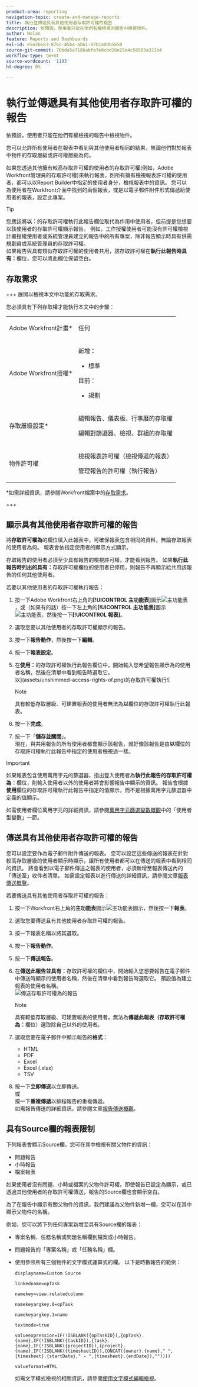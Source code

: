 ```yaml
---
product-area: reporting
navigation-topic: create-and-manage-reports
title: 執行並傳遞具有其他使用者存取許可權的報告
description: 依預設，使用者只能在他們有權檢視的報告中檢視物件。
author: Nolan
feature: Reports and Dashboards
exl-id: e5e2b683-876c-45b4-ab61-07b1ad0b5650
source-git-commit: 70bda5a7186abfa7e8cbd26e25a4c58583a322b4
workflow-type: tm+mt
source-wordcount: '1193'
ht-degree: 0%

---
```


# 執行並傳遞具有其他使用者存取許可權的報告

<!-- Audited: 11/2024 -->

依預設，使用者只能在他們有權檢視的報告中檢視物件。

您可以允許所有使用者在報表中看到與其他使用者相同的結果，無論他們對於報表中物件的存取層級或許可權層級為何。

如果您透過其他擁有較高存取許可權的使用者的存取許可權(例如，Adobe Workfront管理員的存取許可權)來執行報表，則所有擁有檢視報表許可權的使用者，都可以以Report Builder中指定的使用者身分，檢視報表中的資訊。 您可以為使用者在Workfront介面中找到的兩個報表，或是以電子郵件附件形式傳遞給使用者的報表，設定此專案。

>[!TIP]
>
>您應該將&#x200B;**以：**&#x200B;的存取許可權執行此報告欄位取代為作用中使用者，但前提是您想要以該使用者的存取許可權顯示報告。 例如，工作授權使用者可能沒有許可權檢視計畫授權使用者或系統管理員建立的報告中的所有專案，除非報告顯示時具有供需規劃員或系統管理員的存取許可權。\
>如果報告與具有類似存取許可權的使用者共用，該存取許可權在&#x200B;**執行此報告時具有：**&#x200B;欄位，您可以將此欄位保留空白。

## 存取需求

+++ 展開以檢視本文中功能的存取需求。

您必須具有下列存取權才能執行本文中的步驟：

<table style="table-layout:auto"> 
 <col> 
 <col> 
 <tbody> 
  <tr> 
   <td role="rowheader">Adobe Workfront計畫*</td> 
   <td> <p>任何</p> </td> 
  </tr> 
  <tr> 
   <td role="rowheader">Adobe Workfront授權*</td> 
      <td> 
      <p>新增：</p>
         <ul>
         <li><p>標準</p></li>
         </ul>
      <p>目前：</p>
         <ul>
         <li><p>規劃</p></li>
         </ul>
   </td>
  </tr> 
  <tr> 
   <td role="rowheader">存取層級設定*</td> 
   <td> <p>編輯報告、儀表板、行事曆的存取權</p> <p>編輯對篩選器、檢視、群組的存取權</p></td> 
  </tr> 
  <tr> 
   <td role="rowheader">物件許可權</td> 
   <td> <p>檢視報表許可權（檢視傳遞的報表）</p><p>管理報告的許可權（執行報告）</p></td> 
  </tr> 
 </tbody> 
</table>

*如需詳細資訊，請參閱Workfront檔案中的[存取需求](/help/quicksilver/administration-and-setup/add-users/access-levels-and-object-permissions/access-level-requirements-in-documentation.md)。

+++

## 顯示具有其他使用者存取許可權的報告

將&#x200B;**存取許可權為**&#x200B;的欄位填入此報表中，可確保報表包含相同的資料，無論存取報表的使用者為何。 報表會依指定使用者的顯示方式顯示。

存取報告的使用者必須至少具有報告的檢視許可權，才能看到報告。 如果&#x200B;**執行此報告時列出的具有：**&#x200B;存取許可權欄位的使用者已停用，則報告不再顯示給共用該報告的任何其他使用者。

若要以其他使用者的存取許可權執行報告：

1. 按一下Adobe Workfront右上角的&#x200B;**[!UICONTROL 主功能表]**&#x200B;圖示![主功能表](/help/_includes/assets/main-menu-icon.png)，或（如果有的話）按一下左上角的&#x200B;**[!UICONTROL 主功能表]**&#x200B;圖示![主功能表](/help/_includes/assets/main-menu-icon-left-nav.png)，然後按一下&#x200B;**[!UICONTROL 報表]**。

1. 選取您要以其他使用者的存取許可權顯示的報告。
1. 按一下&#x200B;**報告動作**，然後按一下&#x200B;**編輯**。

1. 按一下&#x200B;**報表設定**。

1. 在&#x200B;**使用：**&#x200B;的存取許可權執行此報告欄位中，開始輸入您希望報告顯示為的使用者名稱，然後在清單中看到報告時選取它。\
   以](assets/unshimmed-access-rights-of.png)的存取許可權執行![

   >[!NOTE]
   >
   >具有較低存取層級、可建置報表的使用者無法為&#x200B;**以**&#x200B;欄位的存取許可權執行此報表。

1. 按一下&#x200B;**完成**。
1. 按一下「**儲存並關閉**」。\
   現在，與共用報告的所有使用者都會顯示該報告，就好像該報告是由&#x200B;**以**&#x200B;欄位的存取許可權執行此報告中指定的使用者檢視過一樣。

>[!IMPORTANT]
>
>如果報表包含使用萬用字元的篩選器，指出登入使用者為&#x200B;**執行此報告的存取許可權為：**&#x200B;欄位，則輸入使用者以外的使用者將會影響報告中顯示的資訊。 報告會根據&#x200B;**使用**&#x200B;欄位的存取許可權執行此報告中指定的值顯示，而不是根據萬用字元篩選器中定義的值顯示。
>
>如需使用者欄位萬用字元的詳細資訊，請參閱[萬用字元篩選變數概觀](../../../reports-and-dashboards/reports/reporting-elements/understand-wildcard-filter-variables.md)中的「使用者型變數」一節。

## 傳送具有其他使用者存取許可權的報告

您可以設定要作為電子郵件附件傳送的報表。 您可以設定這些傳送的報表在針對較高存取層級的使用者顯示時顯示，讓所有使用者都可以在傳送的報表中看到相同的資訊。 將會看到以電子郵件傳送之報表的使用者，必須新增至報表傳送內的「傳送至」收件者清單。 如需設定報表以進行傳送的詳細資訊，請參閱文章[報表傳送概覽](../../../reports-and-dashboards/reports/creating-and-managing-reports/set-up-report-deliveries.md)。

若要傳送具有其他使用者存取許可權的報告：

1. 按一下Workfront右上角的&#x200B;**主功能表**&#x200B;圖示![主功能表圖示](assets/main-menu-icon.png)，然後按一下&#x200B;**報表**。

1. 選取您要傳送且有其他使用者存取許可權的報告。
1. 按一下報表名稱以將其選取。
1. 按一下&#x200B;**報告動作**。
1. 按一下&#x200B;**傳送報告**。

1. 在&#x200B;**傳送此報告並具有：**&#x200B;存取許可權的欄位中，開始輸入您想要報告在電子郵件中傳送時顯示的使用者名稱，然後在清單中看到報告時選取它。 預設值為建立報表的使用者名稱。\
   ![傳送存取許可權為](assets/unshimmed-send-report-access-rights-of.png)的報告

   >[!NOTE]
   >
   >具有較低存取層級、可建置報表的使用者，無法為&#x200B;**傳遞此報表（存取許可權為：**&#x200B;欄位）選取除自己以外的使用者。

1. 選取您要在電子郵件中顯示報告的&#x200B;**格式**：

   * HTML
   * PDF
   * Excel
   * Excel (.xlsx)
   * TSV

1. 按一下&#x200B;**立即傳送**&#x200B;以立即傳送。\
   或\
   按一下&#x200B;**重複傳遞**&#x200B;以排程報告的重複傳遞。\
   如需報告傳送的詳細資訊，請參閱文章[報告傳送概觀](../../../reports-and-dashboards/reports/creating-and-managing-reports/set-up-report-deliveries.md)。

## 具有Source欄的報表限制

下列報表會顯示Source欄，您可在其中檢視有關父物件的資訊：

* 問題報告
* 小時報告
* 檔案報表

如果使用者沒有問題、小時或檔案的父物件許可權，即使報告已設定為顯示，或已透過其他使用者的存取許可權傳送，報告的Source欄也會顯示空白。

為了在報告中顯示有關父物件的資訊，我們建議為父物件新增一欄，您可以在其中顯示父物件的名稱。

例如，您可以將下列任何專案新增至具有Source欄的報表：

* 專案名稱、任務名稱或問題名稱欄到檔案或小時報告。
* 問題報告的「專案名稱」或「任務名稱」欄。
* 使用參照所有三個物件的文字模式運算式的欄。 以下是時數報告的範例：

  ```
  displayname=Custom Source
  
  linkedname=opTask
  
  namekey=view.relatedcolumn
  
  namekeyargkey.0=opTask
  
  namekeyargkey.1=name
  
  textmode=true
  
  valueexpression=IF(!ISBLANK({opTaskID}),{opTask}.{name},IF(!ISBLANK({taskID}),{task}.{name},IF(!ISBLANK({projectID}),{project}.{name},IF(!ISBLANK({timesheetID}),CONCAT({owner}.{name}," ",{timesheet}.{startDate}," - ",{timesheet}.{endDate}),""))))
  
  valueformat=HTML
  ```

  如需文字模式檢視的相關資訊，請參閱[使用文字模式編輯檢視](../text-mode/edit-text-mode-in-view.md)。